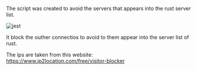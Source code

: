 The script was created to avoid the servers that appears into the rust server list.
<p>
  <img alt="jest" src="https://preview.redd.it/251qa5djp1i41.png?width=960&crop=smart&auto=webp&s=3d3a4eebf178cfcfc970da68f309b1c203b0cc76" />
</p>
It block the outher connectios to avoid to them appear into the server list of rust.

The ips are taken from this website:
https://www.ip2location.com/free/visitor-blocker
